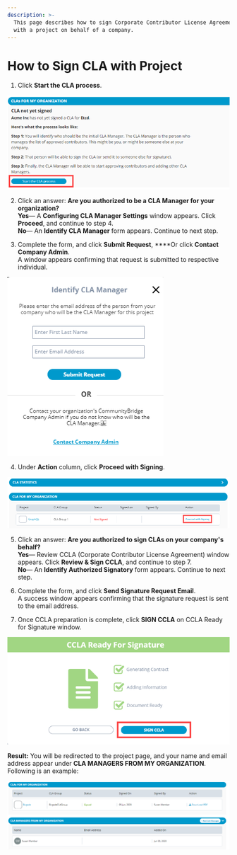 ```yaml
---
description: >-
  This page describes how to sign Corporate Contributor License Agreement (CCLA)
  with a project on behalf of a company.
---
```


# How to Sign CLA with Project

1. Click **Start the CLA process**.

![Start the CLA Process](../../../../.gitbook/assets/start-cla-process.png)

2. Click an answer: **Are you authorized to be a CLA Manager for your organization?  
Yes**— A **Configuring CLA Manager Settings** window appears. Click **Proceed**, and continue to step 4.  
**No**— An **Identify CLA Manager** form appears. Continue to next step.

3. Complete the form, and click **Submit Request**, ****Or click **Contact Company Admin**.  
A window appears confirming that request is submitted to respective individual.

![](../../../../.gitbook/assets/identify-cla-manager.png)

4. Under **Action** column, click **Proceed with Signing**.

![Proceed with Signing CLA](../../../../.gitbook/assets/proceed-with-signing-cla.png)

5. Click an answer: **Are you authorized to sign CLAs on your company's behalf?  
Yes**— Review CCLA \(Corporate Contributor License Agreement\) window appears. Click **Review & Sign CCLA**, and continue to step 7.  
**No**— An **Identify Authorized Signatory** form appears. Continue to next step.

6. Complete the form, and click **Send Signature Request Email**.  
A success window appears confirming that the signature request is sent to the email address.

7. Once CCLA preparation is complete, click **SIGN CCLA** on CCLA Ready for Signature window.

![](../../../../.gitbook/assets/ccla-ready-for-signature.png)

**Result:** You will be redirected to the project page, and your name and email address appear under **CLA MANAGERS FROM MY ORGANIZATION**. Following is an example:

![CCLA signed successfully](../../../../.gitbook/assets/cla-managers-from-my-organization-example.png)





